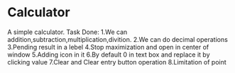 # Calculator
A simple calculator. Task Done: 1.We can addition,subtraction,multiplication,divition. 2.We can do decimal operations 3.Pending result in a lebel 4.Stop maximization and open in center of window 5.Adding icon in it 6.By default 0 in text box and replace it by clicking value 7.Clear and Clear entry button operation 8.Limitation of point
